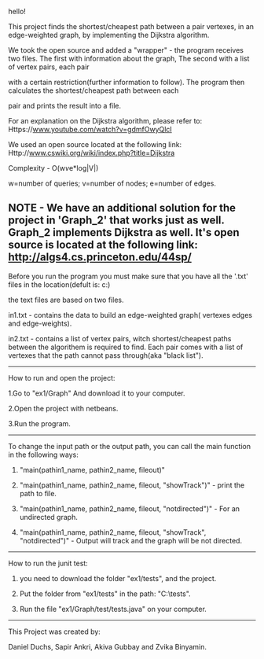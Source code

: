 hello!

This project finds the shortest/cheapest path between a pair vertexes, in an edge-weighted graph, by implementing the Dijkstra algorithm.

We took the open source and added a "wrapper" - the program receives two files. The first with information about the graph, The second with a list of vertex pairs, each pair

with a certain restriction(further information to follow). The program then calculates the shortest/cheapest path between each

pair and prints the result into a file. 

For an explanation on the Dijkstra algorithm, please refer to: Https://www.youtube.com/watch?v=gdmfOwyQlcI

We used an open source located at the following link: Http://www.cswiki.org/wiki/index.php?title=Dijkstra

Complexity - O(w*v*e*log|V|)

w=number of queries; v=number of nodes; e=number of edges.

NOTE - We have an additional solution for the project in 'Graph_2' that works just as well. Graph_2 implements Dijkstra as well.
       It's open source is located at the following link: http://algs4.cs.princeton.edu/44sp/
----------------------------------------------------------------------------------------
Before you run the program you must make sure that you have all the '.txt' files in the location(defult is: c:\)

the text files are based on two files.

in1.txt - contains the data to build an edge-weighted graph( vertexes edges and edge-weights).

in2.txt - contains a list of vertex pairs, witch shortest/cheapest paths between the algorithem is required to find.
          Each pair comes with a list of vertexes that the path cannot pass through(aka "black list"). 

----------------------------------------------------------------------------------------
How to run and open the project:

1.Go to "ex1/Graph" And download it to your computer.

2.Open the project with netbeans.

3.Run the program.

----------------------------------------------------------------------------------------
To change the input path or the output path, you can call the main function in the following ways:

1. "main(pathin1_name, pathin2_name, fileout)"

2. "main(pathin1_name, pathin2_name, fileout, "showTrack")" - print the path to file.

3. "main(pathin1_name, pathin2_name, fileout, "notdirected")" - For an undirected graph.

4. "main(pathin1_name, pathin2_name, fileout, "showTrack", "notdirected")" - Output will track and the graph will be not directed.

----------------------------------------------------------------------------------------
How to run the junit test:

1. you need to download the folder "ex1/tests", and the project.

2. Put the folder from "ex1/tests" in the path: "C:\tests".

3. Run the file "ex1/Graph/test/tests.java" on your computer.

----------------------------------------------------------------------------------------

This Project was created by:

Daniel Duchs, Sapir Ankri, Akiva Gubbay and Zvika Binyamin.
